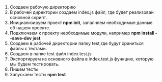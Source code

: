 1. Создаем рабочую директорию
2. В рабочей директории создаем index.js файл, где будет реализован основной скрипт.
3. Инициализируем проект **npm init**, запалняем необходимые данные об нашем проекте.
4. Подключаем к проекту необходимые модули, например **npm install --save-dev jest**
5. Создаем в рабочей директории папку test,где будут храниться файлы с тестами.
6. Создаем в папке test файл index.test.js
7. Экспортируем из основного файла в index.test.js функцию, которую мы будем тестировать.
8. Пишем тесты
9. Запускаем тесты **npm test**
